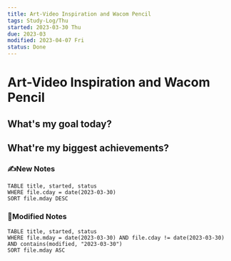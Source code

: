 ```yaml
---
title: Art-Video Inspiration and Wacom Pencil
tags: Study-Log/Thu
started: 2023-03-30 Thu
due: 2023-03
modified: 2023-04-07 Fri
status: Done
---
```

# Art-Video Inspiration and Wacom Pencil
## What's my goal today?


## What're my biggest achievements?
### ✍️New Notes

```dataview
TABLE title, started, status
WHERE file.cday = date(2023-03-30)
SORT file.mday DESC
```

### 📝Modified Notes

```dataview
TABLE title, started, status
WHERE file.mday = date(2023-03-30) AND file.cday != date(2023-03-30) AND contains(modified, "2023-03-30")
SORT file.mday ASC
```